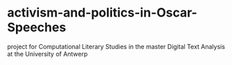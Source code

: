 # activism-and-politics-in-Oscar-Speeches
project for Computational Literary Studies in the master Digital Text Analysis at the University of Antwerp

